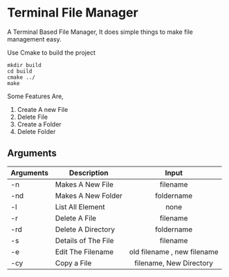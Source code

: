 # Terminal File Manager

A Terminal Based File Manager, It does simple things to make file management easy.

Use Cmake to build the project

    mkdir build
    cd build
    cmake ../ 
    make

Some Features Are,

1. Create A new File
2. Delete File 
3. Create a Folder 
4. Delete Folder

## Arguments

| Arguments | Description                                          |             Input              |
|-----------|------------------------------------------------------|:------------------------------:|
| -n        | Makes A New File                                     |            filename            |
| -nd       | Makes A New Folder                                   |           foldername           |
| -l        | List All Element                                     |              none              |
| -r        | Delete A File                                        |            filename            |
| -rd       | Delete A Directory                                   |           foldername           |
| -s        | Details of The File                                  |            filename            |
| -e        | Edit The Filename                                    |  old filename , new filename   |
| -cy       | Copy a File                                          |    filename, New Directory     | 
